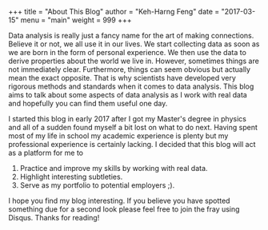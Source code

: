 +++
title = "About This Blog"
author = "Keh-Harng Feng"
date = "2017-03-15"
menu = "main"
weight = 999
+++

Data analysis is really just a fancy name for the art of making connections. 
Believe it or not, we all use it in our lives. We start collecting data as soon 
as we are born in the form of personal experience. We then use the data to derive 
properties about the world we live in. However, sometimes things are not immediately 
clear. Furthermore, things can seem obvious but actually mean the exact opposite. 
That is why scientists have developed very rigorous methods and standards 
when it comes to data analysis. This blog aims to talk about some aspects of 
data analysis as I work with real data and hopefully you can find them useful 
one day.

I started this blog in early 2017 after I got my Master's degree in physics and 
all of a sudden found myself a bit lost on what to do next. Having spent most of 
my life in school my academic experience is plenty but my professional experience 
is certainly lacking. I decided that this blog will act as a platform for me to 

1. Practice and improve my skills by working with real data.
2. Highlight interesting subtleties.
3. Serve as my portfolio to potential employers ;).

I hope you find my blog interesting. If you believe you have spotted something 
due for a second look please feel free to join the fray using Disqus. Thanks for 
reading!
